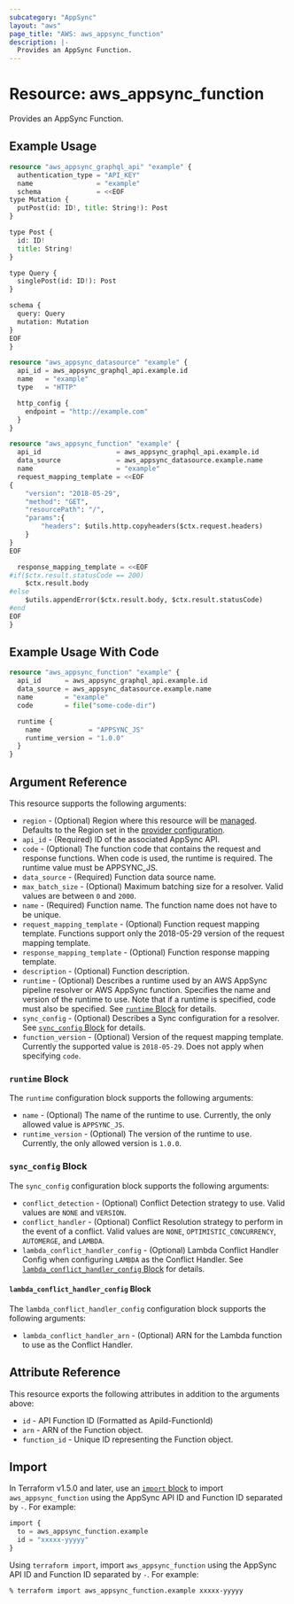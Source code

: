 ```yaml
---
subcategory: "AppSync"
layout: "aws"
page_title: "AWS: aws_appsync_function"
description: |-
  Provides an AppSync Function.
---
```


# Resource: aws_appsync_function

Provides an AppSync Function.

## Example Usage

```terraform
resource "aws_appsync_graphql_api" "example" {
  authentication_type = "API_KEY"
  name                = "example"
  schema              = <<EOF
type Mutation {
  putPost(id: ID!, title: String!): Post
}

type Post {
  id: ID!
  title: String!
}

type Query {
  singlePost(id: ID!): Post
}

schema {
  query: Query
  mutation: Mutation
}
EOF
}

resource "aws_appsync_datasource" "example" {
  api_id = aws_appsync_graphql_api.example.id
  name   = "example"
  type   = "HTTP"

  http_config {
    endpoint = "http://example.com"
  }
}

resource "aws_appsync_function" "example" {
  api_id                   = aws_appsync_graphql_api.example.id
  data_source              = aws_appsync_datasource.example.name
  name                     = "example"
  request_mapping_template = <<EOF
{
    "version": "2018-05-29",
    "method": "GET",
    "resourcePath": "/",
    "params":{
        "headers": $utils.http.copyheaders($ctx.request.headers)
    }
}
EOF

  response_mapping_template = <<EOF
#if($ctx.result.statusCode == 200)
    $ctx.result.body
#else
    $utils.appendError($ctx.result.body, $ctx.result.statusCode)
#end
EOF
}
```

## Example Usage With Code

```terraform
resource "aws_appsync_function" "example" {
  api_id      = aws_appsync_graphql_api.example.id
  data_source = aws_appsync_datasource.example.name
  name        = "example"
  code        = file("some-code-dir")

  runtime {
    name            = "APPSYNC_JS"
    runtime_version = "1.0.0"
  }
}
```

## Argument Reference

This resource supports the following arguments:

* `region` - (Optional) Region where this resource will be [managed](https://docs.aws.amazon.com/general/latest/gr/rande.html#regional-endpoints). Defaults to the Region set in the [provider configuration](https://registry.terraform.io/providers/hashicorp/aws/latest/docs#aws-configuration-reference).
* `api_id` - (Required) ID of the associated AppSync API.
* `code` - (Optional) The function code that contains the request and response functions. When code is used, the runtime is required. The runtime value must be APPSYNC_JS.
* `data_source` - (Required) Function data source name.
* `max_batch_size` - (Optional) Maximum batching size for a resolver. Valid values are between `0` and `2000`.
* `name` - (Required) Function name. The function name does not have to be unique.
* `request_mapping_template` - (Optional) Function request mapping template. Functions support only the 2018-05-29 version of the request mapping template.
* `response_mapping_template` - (Optional) Function response mapping template.
* `description` - (Optional) Function description.
* `runtime` - (Optional) Describes a runtime used by an AWS AppSync pipeline resolver or AWS AppSync function. Specifies the name and version of the runtime to use. Note that if a runtime is specified, code must also be specified. See [`runtime` Block](#runtime-block) for details.
* `sync_config` - (Optional) Describes a Sync configuration for a resolver. See [`sync_config` Block](#sync_config-block) for details.
* `function_version` - (Optional) Version of the request mapping template. Currently the supported value is `2018-05-29`. Does not apply when specifying `code`.

### `runtime` Block

The `runtime` configuration block supports the following arguments:

* `name` - (Optional) The name of the runtime to use. Currently, the only allowed value is `APPSYNC_JS`.
* `runtime_version` - (Optional) The version of the runtime to use. Currently, the only allowed version is `1.0.0`.

### `sync_config` Block

The `sync_config` configuration block supports the following arguments:

* `conflict_detection` - (Optional) Conflict Detection strategy to use. Valid values are `NONE` and `VERSION`.
* `conflict_handler` - (Optional) Conflict Resolution strategy to perform in the event of a conflict. Valid values are `NONE`, `OPTIMISTIC_CONCURRENCY`, `AUTOMERGE`, and `LAMBDA`.
* `lambda_conflict_handler_config` - (Optional) Lambda Conflict Handler Config when configuring `LAMBDA` as the Conflict Handler. See [`lambda_conflict_handler_config` Block](#lambda_conflict_handler_config-block) for details.

#### `lambda_conflict_handler_config` Block

The `lambda_conflict_handler_config` configuration block supports the following arguments:

* `lambda_conflict_handler_arn` - (Optional) ARN for the Lambda function to use as the Conflict Handler.

## Attribute Reference

This resource exports the following attributes in addition to the arguments above:

* `id` - API Function ID (Formatted as ApiId-FunctionId)
* `arn` - ARN of the Function object.
* `function_id` - Unique ID representing the Function object.

## Import

In Terraform v1.5.0 and later, use an [`import` block](https://developer.hashicorp.com/terraform/language/import) to import `aws_appsync_function` using the AppSync API ID and Function ID separated by `-`. For example:

```terraform
import {
  to = aws_appsync_function.example
  id = "xxxxx-yyyyy"
}
```

Using `terraform import`, import `aws_appsync_function` using the AppSync API ID and Function ID separated by `-`. For example:

```console
% terraform import aws_appsync_function.example xxxxx-yyyyy
```
